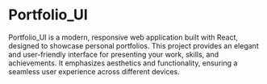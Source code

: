 # Portfolio_UI
Portfolio_UI is a modern, responsive web application built with React, designed to showcase personal portfolios. This project provides an elegant and user-friendly interface for presenting your work, skills, and achievements. It emphasizes aesthetics and functionality, ensuring a seamless user experience across different devices.
